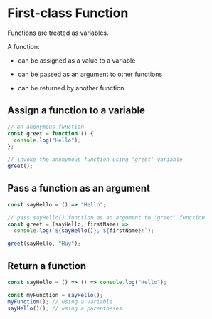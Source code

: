 # First-class Function

Functions are treated as variables.

A function:

- can be assigned as a value to a variable

- can be passed as an argument to other functions

- can be returned by another function

## Assign a function to a variable

```js
// an anonymous function
const greet = function () {
  console.log("Hello");
};

// invoke the anonymous function using 'greet' variable
greet();
```

## Pass a function as an argument

```js
const sayHello = () => "Hello";

// pass sayHello() function as an argument to 'greet' function
const greet = (sayHello, firstName) =>
  console.log(`${sayHello()}, ${firstName}!`);

greet(sayHello, "Huy");
```

## Return a function

```js
const sayHello = () => () => console.log("Hello");

const myFunction = sayHello();
myFunction(); // using a variable
sayHello()(); // using a parentheses
```
